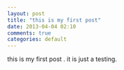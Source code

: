 ```yaml
---
layout: post
title: "this is my first post"
date: 2013-04-04 02:10
comments: true
categories: default
---
```


this is my first post . it is just a testing.
